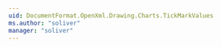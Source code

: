 ```yaml
---
uid: DocumentFormat.OpenXml.Drawing.Charts.TickMarkValues
ms.author: "soliver"
manager: "soliver"
---
```

